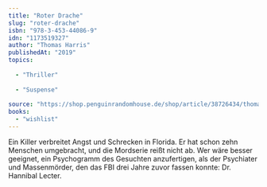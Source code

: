 ```yaml
---
title: "Roter Drache"
slug: "roter-drache"
isbn: "978-3-453-44086-9"
idn: "1173519327"
author: "Thomas Harris"
publishedAt: "2019"
topics:
  
  - "Thriller"
    
  - "Suspense"
    
source: "https://shop.penguinrandomhouse.de/shop/article/38726434/thomas_harris_roter_drache.html"
books: 
  - "wishlist"
---
```

Ein Killer verbreitet Angst und Schrecken in Florida. Er hat schon zehn 
Menschen umgebracht, und die Mordserie reißt nicht ab. Wer wäre besser 
geeignet, ein Psychogramm des Gesuchten anzufertigen, als der Psychiater und 
Massenmörder, den das FBI drei Jahre zuvor fassen konnte: Dr. Hannibal Lecter.